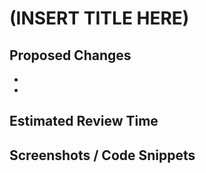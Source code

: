 # (INSERT TITLE HERE)
## Proposed Changes
  - 
  - 
<!-- A summary of your proposed changes -->

## Estimated Review Time
<!-- Let your reviewer know how big this PR is (minutes) -->

## Screenshots / Code Snippets
<!-- Is there any visual information that is helpful for your reviewer? -->
